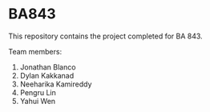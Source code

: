 # BA843
This repository contains the project completed for BA 843.

Team members:

1. Jonathan Blanco
2. Dylan Kakkanad
3. Neeharika Kamireddy
4. Pengru Lin
5. Yahui Wen
